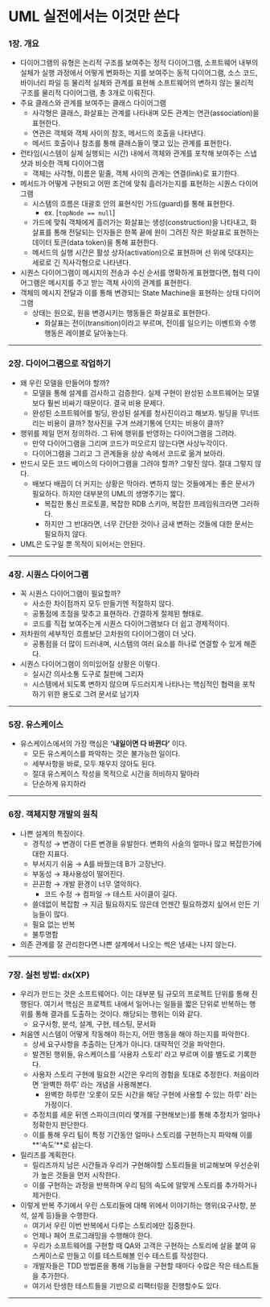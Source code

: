 # UML 실전에서는 이것만 쓴다

### 1장. 개요

- 다이어그램의 유형은 논리적 구조를 보여주는 정적 다이어그램, 소프트웨어 내부의 실체가 실행 과정에서 어떻게 변화하는 지를 보여주는 동적 다이어그램, 소스 코드, 바이너리 파일 등 물리적 실체와 관계를 표현해 소프트웨어의 변하지 않는 물리적 구조를 물리적 다이어그램, 총 3개로 이뤄진다.
- 주요 클래스와 관계를 보여주는 클래스 다이어그램
    - 사각형은 클래스, 화살표는 관계를 나타내며 모든 관계는 연관(association)을 표현한다.
    - 연관은 객체와 객체 사이의 참조, 메서드의 호출을 나타낸다.
    - 메서드 호출이나 참조를 통해 클래스들이 맺고 있는 관계를 표현한다.
- 런타임(시스템이 실제 실행되는 시간) 내에서 객체와 관계를 포착해 보여주는 스냅샷과 비슷한 객체 다이어그램
    - 객체는 사각형, 이름은 밑줄, 객체 사이의 관계는 연결(link)로 표기한다.
- 메서드가 어떻게 구현되고 어떤 조건에 맞춰 흘러가는지를 표현하는 시퀀스 다이어그램
    - 시스템의 흐름은 대괄호 안의 표현식인 가드(guard)를 통해 표현한다.
        - ex. [`topNode == null`]
    - 가드에 맞춰 객체에게 흘러가는 화살표는 생성(construction)을 나타내고, 화살표를 통해 전달되는 인자들은 한쪽 끝에 원이 그려진 작은 화살표로 표현하는 데이터 토큰(data token)을 통해 표현한다.
    - 메서드의 실행 시간은 활성 상자(activation)으로 표현하며 선 위에 덧대지는 세로로 긴 직사각형으로 나타낸다.
- 시퀀스 다이어그램이 메시지의 전송과 수신 순서를 명확하게 표현했다면, 협력 다이어그램은 메시지를 주고 받는 객체 사이의 관계를 표현한다.
- 객체의 메시지 전달과 이를 통해 변경되는 State Machine을 표현하는 상태 다이어그램
    - 상태는 원으로, 원을 변경시키는 행동들은 화살표로 표현한다.
        - 화살표는 전이(transition)이라고 부르며, 전이를 일으키는 이벤트와 수행 행동은 레이블로 달아놓는다.

---

### 2장. 다이어그램으로 작업하기

- 왜 우린 모델을 만들어야 할까?
    - 모델을 통해 설계를 검사하고 검증한다. 실제 구현이 완성된 소프트웨어는 모델보다 훨씬 비싸기 때문이다. 결국 비용 문제다.
    - 완성된 소프트웨어를 빌딩, 완성된 설계를 청사진이라고 해보자. 빌딩을 무너뜨리는 비용이 클까? 청사진을 구겨 쓰레기통에 던지는 비용이 클까?
- 행위를 제일 먼저 정의하라. 그 뒤에 행위를 반영하는 다이어그램을 그려라.
    - 만약 다이어그램을 그리며 코드가 떠오르지 않는다면 사상누각이다.
    - 다이어그램을 그리고 그 관계들을 상상 속에서 코드로 옮겨 보아라.
- 반드시 모든 코드 베이스의 다이어그램을 그려야 할까? 그렇진 않다. 절대 그렇지 않다.
    - 배보다 배꼽이 더 커지는 상황은 막아라. 변하지 않는 것들에게는 좋은 문서가 필요하다. 하지만 대부분의 UML의 생명주기는 짧다.
        - 복잡한 통신 프로토콜, 복잡한 RDB 스키마, 복잡한 프레임워크라면 그러하다.
        - 하지만 그 반대라면, 너무 간단한 것이나 금새 변하는 것들에 대한 문서는 필요하지 않다.
- UML은 도구일 뿐 목적이 되어서는 안된다.

---

### 4장. 시퀀스 다이어그램

- 꼭 시퀀스 다이어그램이 필요할까?
    - 사소한 차이점까지 모두 만들기엔 적절하지 않다.
    - 공통점에 초점을 맞추고 표현하라. 간결하게 절제된 형태로.
    - 코드를 직접 보여주는게 시퀀스 다이어그램보다 더 쉽고 경제적이다.
- 저차원의 세부적인 흐름보단 고차원의 다이어그램이 더 낫다.
    - 공통점을 더 많이 드러내며, 시스템의 여러 요소를 하나로 연결할 수 있게 해준다.
- 시퀀스 다이어그램이 의미있어질 상황은 이렇다.
    - 실시간 의사소통 도구로 칠판에 그리자
    - 시스템에서 되도록 변하지 않으며 두드러지게 나타나는 핵심적인 협력을 포착하기 위한 용도로 그려 문서로 남기자

---

### 5장. 유스케이스

- 유스케이스에서의 가장 핵심은 **‘내일이면 다 바뀐다’** 이다.
    - 모든 유스케이스를 파악하는 것은 불가능한 일이다.
    - 세부사항을 바로, 모두 채우지 않아도 된다.
    - 절대 유스케이스 작성을 목적으로 시간을 허비하지 말아라
    - 단순하게 유지하라

---

### 6장. 객체지향 개발의 원칙

- 나쁜 설계의 특징이다.
    - 경직성 → 변경이 다른 변경을 유발한다. 변화의 사슬의 얼마나 많고 복잡한가에 대한 지표다.
    - 부서지기 쉬움 → A를 바꿨는데 B가 고장난다.
    - 부동성 → 재사용성이 떨어진다.
    - 끈끈함 → 개발 환경이 너무 열악하다.
        - 코드 수정 → 컴파일 → 테스트 사이클이 길다.
    - 쓸데없이 복잡함 → 지금 필요하지도 않은데 언젠간 필요하겠지 싶어서 만든 기능들이 많다.
    - 필요 없는 반복
    - 불투명함
- 의존 관계를 잘 관리한다면 나쁜 설계에서 나오는 썩은 냄새는 나지 않는다.

---

### 7장. 실천 방법: dx(XP)

- 우리가 만드는 것은 소프트웨어다. 이는 대부분 팀 규모의 프로젝트 단위를 통해 진행된다. 여기서 핵심은 프로젝트 내에서 일어나는 일들을 짧은 단위로 반복하는 행위를 통해 결과를 도출하는 것이다. 해당되는 행위는 이와 같다.
    - 요구사항, 분석, 설계, 구현, 테스팅, 문서화
- 처음엔 시스템이 어떻게 작동해야 하는지, 어떤 행동을 해야 하는지를 파악한다.
    - 상세 요구사항을 추출하는 단계가 아니다. 대략적인 것을 파악한다.
    - 발견된 행위들, 유스케이스를 ‘사용자 스토리’ 라고 부르며 이를 별도로 기록한다.
    - 사용자 스토리 구현에 필요한 시간은 우리의 경험을 토대로 추정한다. 처음이라면 ‘완벽한 하루’ 라는 개념을 사용해본다.
        - 완벽한 하루란 ‘오롯이 모든 시간을 해당 구현에 사용할 수 있는 하루’ 라는 가정이다.
    - 추정치를 세운 뒤엔 스파이크(미리 몇개를 구현해보는)를 통해 추정치가 얼마나 정확한지 판단한다.
    - 이를 통해 우리 팀이 특정 기간동안 얼마나 스토리를 구현하는지 파악해 이를 **‘속도’**로 삼는다.
- 릴리즈를 계획한다.
    - 릴리즈까지 남은 시간들과 우리가 구현해야할 스토리들을 비교해보며 우선순위가 높은 것들을 먼저 시작한다.
    - 이를 구현하는 과정을 반복하며 우리 팀의 속도에 알맞게 스토리를 추가하거나 제거한다.
- 이렇게 반복 주기에서 우린 스토리들에 대해 위에서 이야기하는 행위(요구사항, 분석, 설계 등)들을 수행한다.
    - 여기서 우린 이번 반복에서 다루는 스토리에만 집중한다.
    - 언제나 페어 프로그래밍을 수행해야 한다.
    - 우리가 소프트웨어를 구현할 때 QA와 고객은 구현하는 스토리에 살을 붙여 유스케이스로 만들고 이를 테스트해볼 인수 테스트를 작성한다.
    - 개발자들은 TDD 방법론을 통해 기능들을 구현할 때마다 수많은 작은 테스트들을 추가한다.
    - 여기서 탄생한 테스트들을 기반으로 리팩터링을 진행할수도 있다.

---